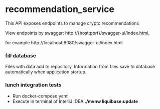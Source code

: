 # recommendation_service

This API exposes endpoints to manage crypto recommendations

View endpoints by swagger: http://{host:port}/swagger-ui/index.html,

for example http://localhost:8080/swagger-ui/index.html

### fill database

Files with data add to repository. 
Information from files save to database automatically when application startup.

### lunch integration tests

- Run docker-compose.yaml
- Execute in terminal of IntelliJ IDEA **./mvnw liquibase:update**
